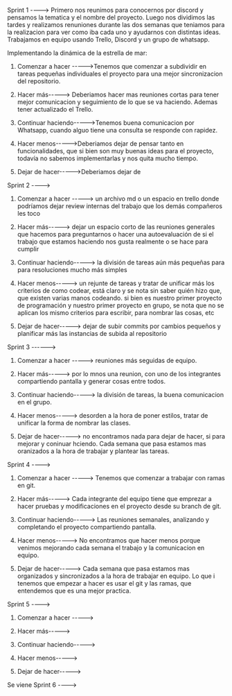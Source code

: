 Sprint 1 ---->
Primero nos reunimos para conocernos por discord y pensamos la tematica y el nombre del proyecto.
Luego nos dividimos las tardes y realizamos renuniones durante las dos semanas que teniamos para la realizacion para ver como iba cada uno y ayudarnos con distintas ideas.
Trabajamos en equipo usando Trello, Discord y un grupo de whatsapp.

Implementando la dinámica de la estrella de mar:

1. Comenzar a hacer ----->Tenemos que comenzar a subdividir en tareas pequeñas individuales el proyecto para una mejor sincronizacion del repositorio.
   
2. Hacer más-----> Deberiamos hacer mas reuniones cortas para tener mejor comunicacion y seguimiento de lo que se va haciendo. Ademas tener    actualizado el Trello.
   
3. Continuar haciendo----->Tenemos buena comunicacion por Whatsapp, cuando alguo tiene una consulta se responde con rapidez.
   
4. Hacer menos----->Deberiamos dejar de pensar tanto en funcionalidades, que si bien son muy buenas ideas para el proyecto, todavía no sabemos implementarlas y nos quita mucho tiempo.
   
5. Dejar de hacer----->Deberiamos dejar de 
   


Sprint 2 ---->

1. Comenzar a hacer -----> un archivo md o un espacio en trello donde podríamos dejar review internas del trabajo que los demás compañeros les toco

2. Hacer más-----> dejar un espacio corto de las reuniones generales que hacemos para preguntarnos o hacer una autoevaluación de si el trabajo que estamos haciendo nos gusta realmente o se hace para cumplir

3. Continuar haciendo-----> la división de tareas aún más pequeñas para para resoluciones mucho más simples

4. Hacer menos-----> un rejunte de tareas y tratar de unificar más los criterios de como codear, está claro y se nota sin saber quién hizo que, que existen varias manos codeando. si bien es nuestro primer proyecto de programación y nuestro primer proyecto en grupo, se nota que no se aplican los mismo criterios para escribir, para nombrar las cosas, etc

5. Dejar de hacer-----> dejar de subir commits por cambios pequeños y planificar más las instancias de subida al repositorio

Sprint 3 ------>

1. Comenzar a hacer -----> reuniones más seguidas de equipo.

2. Hacer más-----> por lo mnos una reunion, con uno de los integrantes compartiendo pantalla y generar cosas entre todos.

3. Continuar haciendo-----> la división de tareas, la buena comunicacion en el grupo.

4. Hacer menos-----> desorden a la hora de poner estilos, tratar de unificar la forma de nombrar las clases.

5. Dejar de hacer-----> no encontramos nada para dejar de hacer, si para mejorar y coninuar hciendo. Cada semana que pasa estamos mas oranizados a la hora de trabajar y plantear las tareas.

Sprint 4 ---->

1. Comenzar a hacer -----> Tenemos que comenzar a trabajar con ramas en git.

2. Hacer más-----> Cada integrante del equipo tiene que emprezar a hacer pruebas y modificaciones en el proyecto desde su branch de git.
   
3. Continuar haciendo-----> Las reuniones semanales, analizando  y completando el proyecto compartiendo pantalla.

4. Hacer menos-----> No encontramos que hacer menos porque venimos mejorando cada semana el trabajo y la comunicacion en equipo.

5. Dejar de hacer-----> Cada semana que pasa estamos mas organizados y sincronizados a la hora de trabajar en equipo. Lo que i tenemos que empezar a hacer es usar el git y las ramas, que entendemos que es una mejor practica.


Sprint 5 ---->

1. Comenzar a hacer -----> 

2. Hacer más-----> 
   
3. Continuar haciendo-----> 

4. Hacer menos-----> 

5. Dejar de hacer-----> 



Se viene Sprint 6 ---->
